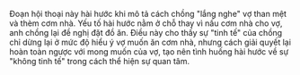 Đoạn hội thoại này hài hước khi mô tả cách chồng "lắng nghe" vợ than mệt và thèm cơm nhà. Yếu tố hài hước nằm ở chỗ thay vì nấu cơm nhà cho vợ, anh chồng lại đề nghị đặt đồ ăn. Điều này cho thấy sự "tinh tế" của chồng chỉ dừng lại ở mức độ hiểu ý vợ muốn ăn cơm nhà, nhưng cách giải quyết lại hoàn toàn ngược với mong muốn của vợ, tạo nên tình huống hài hước về sự "không tinh tế" trong cách thể hiện sự quan tâm.
